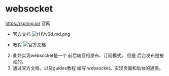 # websocket
https://spring.io/ 官网
- 官方文档
![rHVv3d.md.png](https://s3.ax1x.com/2020/12/29/rHVv3d.md.png)

- 教程
![官方文档](https://s3.ax1x.com/2020/12/29/rHBek8.md.png) 

2. 此处实现websocket是一个 前后端互相发布、订阅模式。 但是 后台发布是被动的。
3. 通过官方文档，以及guides教程 编写 websocket。实现页面和后台的通信。